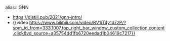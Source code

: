alias:: GNN

- https://distill.pub/2021/gnn-intro/
- {{video https://www.bilibili.com/video/BV1iT4y1d7zP/?spm_id_from=333.1007.top_right_bar_window_custom_collection.content.click&vd_source=a35754dd1fb6720eedad1b04619c7217}}